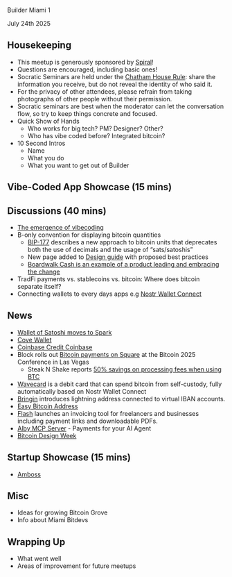 ₿uilder Miami 1

July 24th 2025


Housekeeping
------------

- This meetup is generously sponsored by [Spiral](https://spiral.xyz/)!
- Questions are encouraged, including basic ones!
- Socratic Seminars are held under the [Chatham House Rule](https://www.chathamhouse.org/about-us/chatham-house-rule): share the information you receive, but do not reveal the identity of who said it.
- For the privacy of other attendees, please refrain from taking photographs of other people without their permission.
- Socratic seminars are best when the moderator can let the conversation flow, so try to keep things concrete and focused.
- Quick Show of Hands
  - Who works for big tech? PM? Designer? Other?
  - Who has vibe coded before? Integrated bitcoin?
- 10 Second Intros
  - Name
  - What you do
  - What you want to get out of ₿uilder

Vibe-Coded App Showcase (15 mins)
----

Discussions (40 mins)
----
- [The emergence of vibecoding](https://changelog.com/friends/96)
- ₿-only convention for displaying bitcoin quantities
  - [BIP-177](https://github.com/bitcoin/bips/pull/1821) describes a new approach to bitcoin units that deprecates both the use of decimals and the usage of “sats/satoshis”
  - New page added to [Design guide](https://bitcoin.design/guide/designing-products/units-and-symbols/) with proposed best practices
  - [Boardwalk Cash is an example of a product leading and embracing the change](https://boardwalkcash.com/wallet)
- TradFi payments vs. stablecoins vs. bitcoin: Where does bitcoin separate itself?
- Connecting wallets to every days apps e.g [Nostr Wallet Connect](https://nwc.dev/)

News
----
- [Wallet of Satoshi moves to Spark](https://x.com/walletofsatoshi/status/1940169795565146571)
- [Cove Wallet](https://covebitcoinwallet.com/)
- [Coinbase Credit Coinbase](https://www.americanexpress.com/en-us/newsroom/articles/innovation/new-coinbase-one-card-to-launch-on-the-american-express-network.html)
- Block rolls out [Bitcoin payments on Square](https://block.xyz/inside/block-to-roll-out-bitcoin-payments-on-square) at the Bitcoin 2025 Conference in Las Vegas
  - Steak N Shake reports [50% savings on processing fees when using BTC](https://bitcoinmagazine.com/news/steak-n-shake-reveals-bitcoin-payment-success-at-bitcoin-2025-conference)
- [Wavecard](https://www.wave.space/blog/how-to-spend-bitcoin-btc-at-150m-merchants-worldwide-directly-from-self-custody) is a debit card that can spend bitcoin from self-custody, fully automatically based on Nostr Wallet Connect
- [Bringin](https://x.com/bringinxyz/status/1937833430688952451) introduces lightning address connected to virtual IBAN accounts.
- [Easy Bitcoin Address](https://easybitcoinaddress.me/)
- [Flash](https://x.com/LightningNewsX/status/1932709940776612083) launches an invoicing tool for freelancers and businesses including payment links and downloadable PDFs.
- [Alby MCP Server](https://blog.getalby.com/alby-mcp-server-payments-for-your-ai-agent/) - Payments for your AI Agent
- [Bitcoin Design Week](https://x.com/bitcoin_design/status/1947737029833593152)

Startup Showcase (15 mins)     
----
 - [Amboss](https://amboss.tech/blog/introducing-rails)

Misc
----
- Ideas for growing Bitcoin Grove
- Info about Miami Bitdevs

Wrapping Up
-----
- What went well
- Areas of improvement for future meetups

